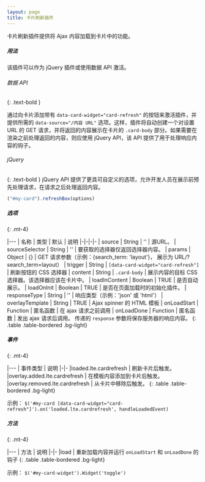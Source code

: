 ```yaml
---
layout: page
title: 卡片刷新插件
---
```


卡片刷新插件提供将 Ajax 内容加载到卡片中的功能。

##### 用法
该插件可以作为 jQuery 插件或使用数据 API 激活。

###### 数据 API
{: .text-bold }

通过向卡片添加带有 `data-card-widget="card-refresh"` 的按钮来激活插件，并提供所需的 `data-source="/内容 URL"` 选项。这样，插件将自动创建一个对设置 URL 的 GET 请求，并将返回的内容展示在卡片的 `.card-body` 部分。如果需要在渲染之前处理返回的内容，则应使用 jQuery API，该 API 提供了用于处理响应内容的钩子。



###### jQuery
{: .text-bold }
jQuery API 提供了更具可自定义的选项，允许开发人员在展示前预先处理请求，在请求之后处理返回内容。

```js
("#my-card").refreshBox(options)
```

##### 选项
{: .mt-4}

|---
| 名称 | 类型 | 默认 | 说明
|-|-|-|-
| source | String | '' | 源URL。
| sourceSelector | String | '' | 要获取的选择器仅返回选择器内容。
| params | Object | {} | GET 请求参数（示例：{search_term: 'layout'}， 展示为 URL/?search_term=layout）
| trigger | String | `[data-card-widget="card-refresh"]` | 刷新按钮的 CSS 选择器
| content | String | `.card-body` | 展示内容的目标 CSS 选择器。该选择器应该在卡片中。
| loadInContent | Boolean | TRUE | 是否自动展示。
| loadOnInit | Boolean | TRUE | 是否在页面加载时的初始化插件。
| responseType | String | '' | 响应类型（示例：'json' 或 'html'）
| overlayTemplate | String | TRUE | Ajax spinner 的 HTML 模板
| onLoadStart | Function | 匿名函数 | 在 ajax 请求之前调用
| onLoadDone | Function | 匿名函数 | 发出 ajax 请求后调用。 传递的 `response` 参数将保存服务器的响应内容。
{: .table .table-bordered .bg-light}

##### 事件
{: .mt-4}

|---
| 事件类型 | 说明
|-|-
|loaded.lte.cardrefresh | 刷新卡片后触发。
|overlay.added.lte.cardrefresh | 在模板内容添加到卡片后触发。
|overlay.removed.lte.cardrefresh | 从卡片中移除后触发。
{: .table .table-bordered .bg-light}

示例： `$('#my-card [data-card-widget="card-refresh"]').on('loaded.lte.cardrefresh', handleLoadedEvent)`


##### 方法
{: .mt-4}

|---
| 方法 | 说明
|-|-
|load | 重新加载内容并运行 `onLoadStart` 和 `onLoadDone` 的钩子
{: .table .table-bordered .bg-light}

示例： `$('#my-card-widget').Widget('toggle')`

